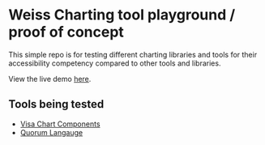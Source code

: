 # Weiss Charting tool playground / proof of concept

This simple repo is for testing different charting libraries and tools for their accessibility competency compared to other tools and libraries.

View the live demo [here](https://polite-pebble-08be07a0f.3.azurestaticapps.net/).


## Tools being tested

- [Visa Chart Components](https://developer.visa.com/pages/chart-components)
- [Quorum Langauge](https://quorumlanguage.com/)